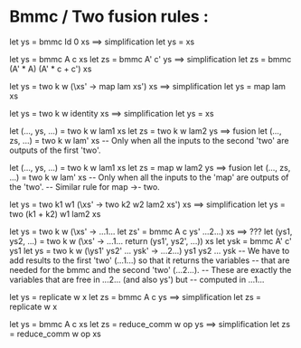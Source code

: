 # Bmmc / Two fusion rules :

let ys = bmmc Id 0 xs 
==> simplification
let ys = xs

let ys = bmmc A c xs
let zs = bmmc A' c' ys
==> simplification
let zs = bmmc (A' * A) (A' * c + c') xs

let ys = two k w (\xs' -> map lam xs') xs
==> simplification
let ys = map lam xs

let ys = two k w identity xs
==> simplification
let ys = xs

let (..., ys, ...) = two k w lam1 xs
let zs = two k w lam2 ys
==> fusion
let (..., zs, ...) = two k w lam' xs
-- Only when all the inputs to the second 'two' are outputs of the first 'two'.

let (..., ys, ...) = two k w lam1 xs
let zs = map w lam2 ys
==> fusion
let (..., zs, ...) = two k w lam' xs
-- Only when all the inputs to the 'map' are outputs of the 'two'.
-- Similar rule for map ->- two.

let ys = two k1 w1 (\xs' -> two k2 w2 lam2 xs') xs
==> simplification
let ys = two (k1 + k2) w1 lam2 xs

let ys = two k w (\xs' -> ...1... let zs' = bmmc A c ys' ...2...) xs
==> ???
let (ys1, ys2, ...) = two k w (\xs' -> ...1... return (ys1', ys2', ...)) xs
let ysk = bmmc A' c' ys1
let ys = two k w (\ys1' ys2' ... ysk' -> ...2...) ys1 ys2 ... ysk
-- We have to add results to the first 'two' (...1...) so that it returns the variables 
-- that are needed for the bmmc and the second 'two' (...2...). 
-- These are exactly the variables that are free in ...2... (and also ys') but
-- computed in ...1...

let ys = replicate w x
let zs = bmmc A c ys
==> simplification
let zs = replicate w x

let ys = bmmc A c xs
let zs = reduce_comm w op ys
==> simplification
let zs = reduce_comm w op xs


